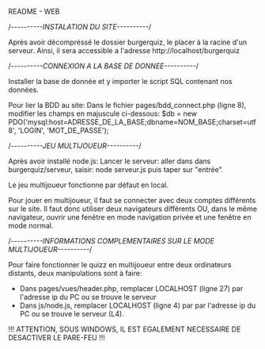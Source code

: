 README - WEB

/*----------INSTALATION DU SITE----------*/

Après avoir décompréssé le dossier burgerquiz, le placer à la racine d'un serveur.
Ainsi, il sera accessible a l'adresse http://localhost/burgerquiz


/*----------CONNEXION A LA BASE DE DONNEE----------*/

Installer la base de donnée et y importer le script SQL contenant nos données.

Pour lier la BDD au site:
Dans le fichier pages/bdd_connect.php (ligne 8), modifier les champs en majuscule ci-dessous:
$db = new PDO('mysql:host=ADRESSE_DE_LA_BASE;dbname=NOM_BASE;charset=utf8', 'LOGIN', 'MOT_DE_PASSE');


/*----------JEU MULTIJOUEUR----------*/

Après avoir installé node.js:
Lancer le serveur: aller dans dans burgerquiz/serveur, saisir: node serveur.js puis taper sur "entrée".

Le jeu multijoueur fonctionne par défaut en local.

Pour jouer en multijoueur, il faut se connecter avec deux comptes différents sur le site. Il faut donc utiliser deux navigateurs différents OU, dans le même navigateur, ouvrir une fenêtre en mode navigation privée et une fenêtre en mode normal.


/*----------INFORMATIONS COMPLEMENTAIRES SUR LE MODE MULTIJOUEUR----------*/

Pour faire fonctionner le quizz en multijoueur entre deux ordinateurs distants, deux manipulations sont à faire:

- Dans pages/vues/header.php, remplacer LOCALHOST (ligne 27) par l'adresse ip du PC ou se trouve le serveur
- Dans js/node.js, remplacer LOCALHOST (ligne 4) par par l'adresse ip du PC ou se trouve le serveur (L4).


!!! ATTENTION, SOUS WINDOWS, IL EST EGALEMENT NECESSAIRE DE DESACTIVER LE PARE-FEU !!!
